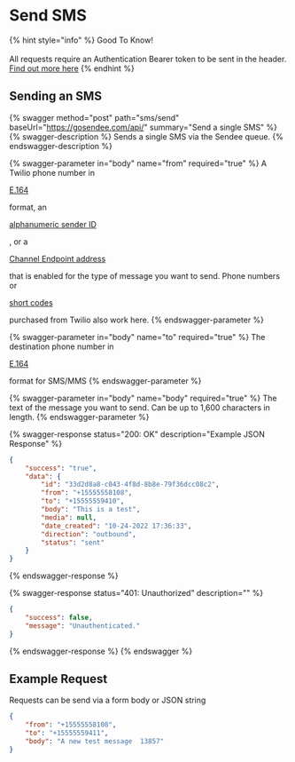 # Send SMS

{% hint style="info" %}
Good To Know!\
\
All requests require an Authentication Bearer token to be sent in the header. [Find out more here](../../../authentication.md)
{% endhint %}

## Sending an SMS

{% swagger method="post" path="sms/send" baseUrl="https://gosendee.com/api/" summary="Send a single SMS" %}
{% swagger-description %}
Sends a single SMS via the Sendee queue.
{% endswagger-description %}

{% swagger-parameter in="body" name="from" required="true" %}
A Twilio phone number in 

[E.164](https://www.twilio.com/docs/glossary/what-e164)

 format, an 

[alphanumeric sender ID](https://www.twilio.com/docs/sms/send-messages#use-an-alphanumeric-sender-id)

, or a 

[Channel Endpoint address](https://www.twilio.com/docs/sms/channels#channel-addresses)

 that is enabled for the type of message you want to send. Phone numbers or 

[short codes](https://www.twilio.com/docs/sms/api/short-code)

 purchased from Twilio also work here.
{% endswagger-parameter %}

{% swagger-parameter in="body" name="to" required="true" %}
The destination phone number in 

[E.164](https://www.twilio.com/docs/glossary/what-e164)

 format for SMS/MMS
{% endswagger-parameter %}

{% swagger-parameter in="body" name="body" required="true" %}
The text of the message you want to send. Can be up to 1,600 characters in length.
{% endswagger-parameter %}

{% swagger-response status="200: OK" description="Example JSON Response" %}
```json
{
    "success": "true",
    "data": {
        "id": "33d2d8a8-c043-4f8d-8b8e-79f36dcc08c2",
        "from": "+15555558108",
        "to": "+15555559410",
        "body": "This is a test",
        "media": null,
        "date_created": "10-24-2022 17:36:33",
        "direction": "outbound",
        "status": "sent"
    }
}
```
{% endswagger-response %}

{% swagger-response status="401: Unauthorized" description="" %}
```json
{
    "success": false,
    "message": "Unauthenticated."
}
```
{% endswagger-response %}
{% endswagger %}

## Example Request

Requests can be send via a form body or JSON string

```json
{
    "from": "+15555558108",
    "to": "+15555559411",
    "body": "A new test message  13857"
}
```
